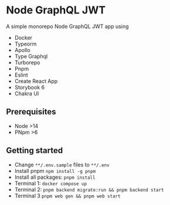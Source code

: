 # Node GraphQL JWT

A simple monorepo Node GraphQL JWT app using

- Docker
- Typeorm
- Apollo
- Type Graphql
- Turborepo
- Pnpm
- Eslint
- Create React App
- Storybook 6
- Chakra UI

## Prerequisites

- Node >14
- PNpm >6

## Getting started

- Change `**/.env.sample` files to `**/.env`
- Install pnpm `npm install -g pnpm`
- Install all packages: `pnpm install`
- Terminal 1: `docker compose up`
- Terminal 2: `pnpm backend migrate:run && pnpm backend start`
- Terminal 3 `pnpm web gen && pnpm web start`
